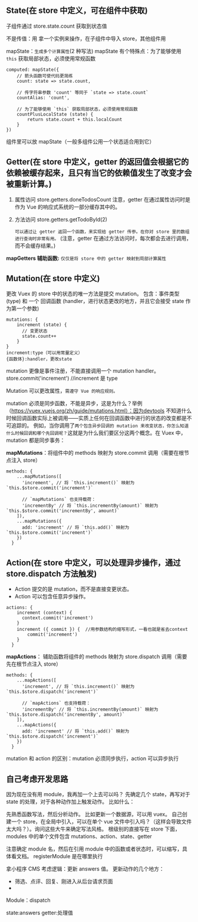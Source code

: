 ## State(在 store 中定义，可在组件中获取)

子组件通过 store.state.count 获取到状态值

不是传值：用
拿一个实例来操作，在子组件中导入 store，其他组件用

mapState：`生成多个计算属性`(2 种写法)
mapState 有个特殊点：为了能够使用 `this` 获取局部状态，必须使用常规函数

```
computed: mapState({
    // 箭头函数可使代码更简练
    count: state => state.count,

    // 传字符串参数 'count' 等同于 `state => state.count`
    countAlias: 'count',

    // 为了能够使用 `this` 获取局部状态，必须使用常规函数
    countPlusLocalState (state) {
        return state.count + this.localCount
    }
})
```

组件里可以放 mapState（一般多组件公用一个状态适合用到它）

## Getter(在 store 中定义，getter 的返回值会根据它的依赖被缓存起来，且只有当它的依赖值发生了改变才会被重新计算。)

1. 属性访问 store.getters.doneTodosCount
   注意，getter 在通过属性访问时是作为 Vue 的响应式系统的一部分缓存其中的。
2. 方法访问 store.getters.getTodoById(2)

   `可以通过让 getter 返回一个函数，来实现给 getter 传参。在你对 store 里的数组进行查询时非常有用。`
   (注意，getter 在通过方法访问时，每次都会去进行调用，而不会缓存结果。)

**mapGetters 辅助函数:** `仅仅是将 store 中的 getter 映射到局部计算属性`

## Mutation(在 store 中定义)

更改 Vuex 的 store 中的状态的唯一方法是提交 mutation。
包含：事件类型 (type) 和 一个 回调函数 (handler，进行状态更改的地方，并且它会接受 state 作为第一个参数)

```
mutations: {
    increment (state) {
      // 变更状态
      state.count++
    }
}
increment:type（可以用常量定义）
{函数体}:handler，更改state
```

mutation 更像是事件注册，不能直接调用一个 mutation handler。
store.commit('increment') //increment 是 type

Mutation 可以更改属性，`需遵守 Vue 的响应规则。`

mutation 必须是同步函数，不能是异步，这是为什么？举例（https://vuex.vuejs.org/zh/guide/mutations.html）：因为devtools 不知道什么时候回调函数实际上被调用——实质上任何在回调函数中进行的状态的改变都是不可追踪的。
例如，当你调用了`两个包含异步回调的 mutation 来改变状态，你怎么知道什么时候回调和哪个先回调呢？`这就是为什么我们要区分这两个概念。在 Vuex 中，mutation 都是同步事务：

**mapMutations**：将组件中的 methods 映射为 store.commit 调用（需要在根节点注入 store）

```
methods: {
    ...mapMutations([
      'increment', // 将 `this.increment()` 映射为 `this.$store.commit('increment')`

      // `mapMutations` 也支持载荷：
      'incrementBy' // 将 `this.incrementBy(amount)` 映射为 `this.$store.commit('incrementBy', amount)`
    ]),
    ...mapMutations({
      add: 'increment' // 将 `this.add()` 映射为 `this.$store.commit('increment')`
    })
  }
```

## Action(在 store 中定义，可以处理异步操作，通过 store.dispatch 方法触发)

- Action 提交的是 mutation，而不是直接变更状态。
- Action 可以包含任意异步操作。

```
actions: {
    increment (context) {
      context.commit('increment')
    }
    increment ({ commit }) {  //用参数结构的缩写形式，一看也就是省去context
        commit('increment')
    }
  }
```

**mapActions**： 辅助函数将组件的 methods 映射为 store.dispatch 调用（需要先在根节点注入 store）

```
methods: {
    ...mapActions([
      'increment', // 将 `this.increment()` 映射为 `this.$store.dispatch('increment')`

      // `mapActions` 也支持载荷：
      'incrementBy' // 将 `this.incrementBy(amount)` 映射为 `this.$store.dispatch('incrementBy', amount)`
    ]),
    ...mapActions({
      add: 'increment' // 将 `this.add()` 映射为 `this.$store.dispatch('increment')`
    })
  }
```

mutation 和 action 的区别：mutation 必须同步执行，action 可以异步执行

## 自己考虑开发思路

因为现在没有用 module，我再加一个上去可以吗？
先确定几个 state，再写对于 state 的处理，对于各种动作加上触发动作。
比如什么：

先熟悉函数写法，然后分析动作。
比如更新一个数据源，可以用 vuex。
自己创建一个 store，在全局中引入，可以在单个 vue 文件中引入吗？（这样会导致文件太大吗？）。询问这些大牛来确定写法风格。
根级别的直接写在 store 下面，modules 中的单个文件包含 mutations、action、state、getter

注意确定 module 名，然后在引用 module 中的函数或者状态时，可以缩写，具体看文档。
registerModule 是在哪里执行

拿小程序 CMS 考虑逻辑：更新 answers 值。
更新动作的几个地方：

- 筛选、点评、回复、刚进入从后台请求页面
-

Module：dispatch

state:answers
getter:处理值
